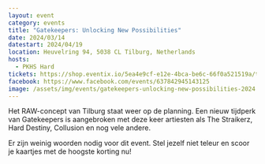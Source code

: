 ```yaml
---
layout: event
category: events
title: "Gatekeepers: Unlocking New Possibilities"
date: 2024/03/14
datestart: 2024/04/19
location: Heuvelring 94, 5038 CL Tilburg, Netherlands
hosts:
  - PKHS Hard
tickets: https://shop.eventix.io/5ea4e9cf-e12e-4bca-be6c-66f0a521519a/tickets
facebook: https://www.facebook.com/events/637842945143125
image: /assets/img/events/gatekeepers-unlocking-new-possibilities-2024.jpg
---
```


Het RAW-concept van Tilburg staat weer op de planning. Een nieuw tijdperk van Gatekeepers is aangebroken met deze keer artiesten als The Straikerz, Hard Destiny, Collusion en nog vele andere.

Er zijn weinig woorden nodig voor dit event. Stel jezelf niet teleur en scoor je kaartjes met de hoogste korting nu!
